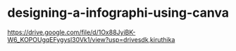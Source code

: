 # designing-a-infographi-using-canva
https://drive.google.com/file/d/1Ox88JyiBK-W6_KOPOUgqEFygysl30Vk1/view?usp=drivesdk,kiruthika
